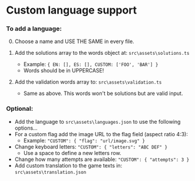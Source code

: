 # Custom language support

### To add a language:

0. Choose a name and USE THE SAME in every file.

1. Add the solutions array to the words object at: `src\assets\solutions.ts`
   - Example: `{ EN: [], ES: [], CUSTOM: ['FOO', 'BAR'] }`
   - Words should be in UPPERCASE!
2. Add the validation words array to: `src\assets\validation.ts`
   - Same as above. This words won't be solutions but are valid input.

### Optional:

- Add the language to `src\assets\languages.json` to use the following options...
- For a custom flag add the image URL to the flag field (aspect ratio 4:3):
  - Example: `"CUSTOM": { "flag": "url/image.svg" }`
- Change keyboard letters: `"CUSTOM": { "letters": "ABC DEF" }`
  - Use a space to define a new letters row.
- Change how many attempts are available: `"CUSTOM": { "attempts": 3 }`
- Add custom translation to the game texts in: `src\assets\translation.json`
